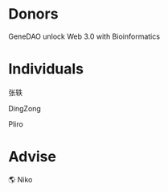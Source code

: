 # Donors

GeneDAO unlock Web 3.0 with Bioinformatics

# Individuals


张轶

DingZong

Pliro

# Advise

🌎 Niko
